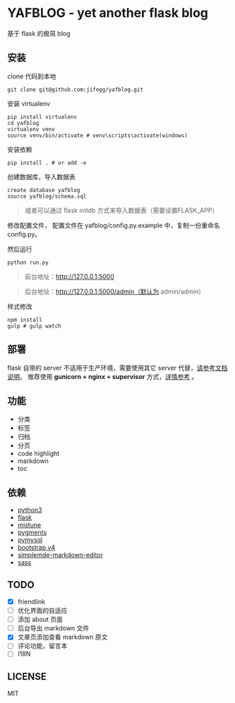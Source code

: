 # YAFBLOG - yet another flask blog
基于 flask 的极简 blog

## 安装

clone 代码到本地
```shell
git clone git@github.com:jifegg/yafblog.git
```

安装 virtualenv
```shell
pip install virtualenv
cd yafblog
virtualenv venv
source venv/bin/activate # venv\scripts\activate(windows)
```

安装依赖
```shell
pip install . # or add -e
```

创建数据库，导入数据表
```mysql
create database yafblog
source yafblog/schema.sql
```
> 或者可以通过 flask initdb 方式来导入数据表（需要设置FLASK_APP）

修改配置文件， 配置文件在 yafblog/config.py.example 中，复制一份重命名 config.py。

然后运行
```shell
python run.py
```
>前台地址：http://127.0.0.1:5000

>后台地址：http://127.0.0.1:5000/admin（默认为 admin/admin）

样式修改
```shell
npm install
gulp # gulp watch
```

## 部署

flask 自带的 server 不适用于生产环境，需要使用其它 server 代替，[请参考文档说明](http://flask.pocoo.org/docs/0.12/deploying/#deployment)。
推荐使用 **gunicorn + nginx + supervisor** 方式，[详情参考](https://blog.bugo.top/article/2) 。


## 功能

* 分类
* 标签
* 归档
* 分页
* code highlight
* markdown
* toc


## 依赖

* [python3](https://www.python.org/)
* [flask](https://github.com/pallets/flask)
* [mistune](https://github.com/lepture/mistune)
* [pygments](http://pygments.org/)
* [pymysql](https://github.com/PyMySQL/PyMySQL)
* [bootstrap v4](https://github.com/twbs/bootstrap)
* [simplemde-markdown-editor](https://github.com/NextStepWebs/simplemde-markdown-editor)
* [sass](https://github.com/sass/sass)

## TODO

- [x]  friendlink
- [ ]  优化界面的自适应
- [ ]  添加 about 页面
- [ ]  后台导出 markdown 文件
- [x]  文章页添加查看 markdown 原文
- [ ]  评论功能，留言本
- [ ]  I18N

## LICENSE

MIT
